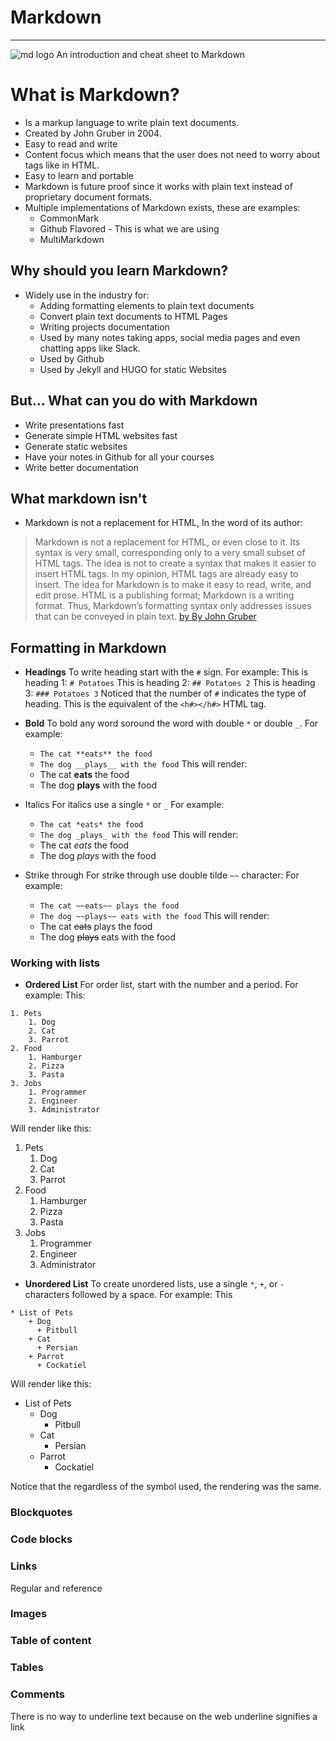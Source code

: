 # Markdown
---
![md logo](imgs/mdlogo.png)
An introduction and cheat sheet to Markdown

# What is Markdown?
* Is a markup language to write plain text documents.
* Created by John Gruber in 2004.
* Easy to read and write
* Content focus which means that the user does not need to worry about tags like in HTML.
* Easy to learn and portable
* Markdown is future proof since it works with plain text instead of proprietary document formats.
* Multiple implementations of Markdown exists, these are examples:
  * CommonMark
  * Github Flavored - This is what we are using
  * MultiMarkdown

## Why should you learn Markdown?
* Widely use in the industry for:
  * Adding formatting elements to plain text documents
  * Convert plain text documents to HTML Pages
  * Writing projects documentation
  * Used by many notes taking apps, social media pages and even chatting apps like Slack.
  * Used by Github
  * Used by Jekyll and HUGO for static Websites
## But... What can you do with Markdown
  * Write presentations fast
  * Generate simple HTML websites fast
  * Generate static websites
  * Have your notes in Github for all your courses
  * Write better documentation
## What markdown isn't
* Markdown is not a replacement for HTML, In the word of its author:
> Markdown is not a replacement for HTML, or even close to it. Its syntax is very small, corresponding only to a very small subset of HTML tags. The idea is not to create a syntax that makes it easier to insert HTML tags. In my opinion, HTML tags are already easy to insert. The idea for Markdown is to make it easy to read, write, and edit prose. HTML is a publishing format; Markdown is a writing format. Thus, Markdown’s formatting syntax only addresses issues that can be conveyed in plain text.
[by By John Gruber](https://daringfireball.net/projects/markdown/syntax#html)


## Formatting in Markdown

* **Headings**
To write heading start with the `#` sign. For example:
This is heading 1: `# Potatoes`
This is heading 2: `## Potatoes 2`
This is heading 3: `### Potatoes 3`
Noticed that the number of `#` indicates the type of heading.
This is the equivalent of the `<h#></h#>` HTML tag.
* **Bold**
To bold any word soround the word with double `*` or double  `_`.
For example:
  * `The cat **eats** the food`
  * `The dog __plays__ with the food`
This will render:
  * The cat **eats** the food
  * The dog __plays__ with the food
* Italics
For italics use a single `*` or `_`
For example:
  * `The cat *eats* the food`
  * `The dog _plays_ with the food`
This will render:
  * The cat *eats* the food
  * The dog _plays_ with the food

* Strike through
For strike through use double tilde `~~` character:
For example:
  * `The cat ~~eats~~ plays the food`
  * `The dog ~~plays~~ eats with the food`
This will render:
  * The cat ~~eats~~ plays the food
  * The dog ~~plays~~ eats with the food

### Working with lists

* **Ordered List**
For order list, start with the number and a period. For example:
This:
```
1. Pets
    1. Dog
    2. Cat
    3. Parrot
2. Food
    1. Hamburger
    2. Pizza
    3. Pasta
3. Jobs
    1. Programmer
    2. Engineer
    3. Administrator
```
Will render like this:
1. Pets
    1. Dog
    2. Cat
    3. Parrot
2. Food
    1. Hamburger
    2. Pizza
    3. Pasta
3. Jobs
    1. Programmer
    2. Engineer
    3. Administrator

* **Unordered List**
To create unordered lists, use a single `*`, `+`, or `-` characters followed by a space. For example:
This
```
* List of Pets
    + Dog
      + Pitbull
    + Cat
      + Persian
    + Parrot
      + Cockatiel
```
Will render like this:
* List of Pets
    + Dog
      + Pitbull
    + Cat
      + Persian
    + Parrot
      + Cockatiel

Notice that the regardless of the symbol used, the rendering was the same.
### Blockquotes

### Code blocks 

### Links
Regular and reference
### Images

### Table of content

### Tables

### Comments




There is no way to underline text because on the web underline signifies a link